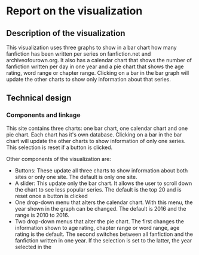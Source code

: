 # Report on the visualization

## Description of the visualization
This visualization uses three graphs to show in a bar chart how many fanfiction has been written per series on fanfiction.net and 
archiveofourown.org. It also has a calendar chart that shows the number of fanfiction written per day in one year and a pie chart 
that shows the age rating, word range or chapter range. Clicking on a bar in the bar graph will update the other charts to show only 
information about that series.

## Technical design
### Components and linkage
This site contains three charts: one bar chart, one calendar chart and one pie chart. Each chart has it's own database. Clicking on
a bar in the bar chart will update the other charts to show information of only one series. This selection is reset if a button is clicked.

Other components of the visualization are:
* Buttons: These update all three charts to show information about both sites or only one site. The default is only one site.
* A slider: This update only the bar chart. It allows the user to scroll down the chart to see less popular series. The default is the top 20 and is reset once a button is clicked
* One drop-down menu that alters the calendar chart. With this menu, the year shown in the graph can be changed. The default is 2016 and the range is 2010 to 2016.
* Two drop-down menus that alter the pie chart. The first changes the information shown to age rating, chapter range or word range, age rating is the default. The second switches between all fanfiction and the fanfiction written in one year. 
If the selection is set to the latter, the year selected in the 
